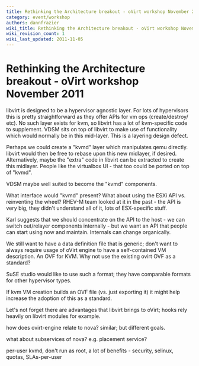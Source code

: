 ```yaml
---
title: Rethinking the Architecture breakout - oVirt workshop November 2011
category: event/workshop
authors: dannfrazier
wiki_title: Rethinking the Architecture breakout - oVirt workshop November 2011
wiki_revision_count: 1
wiki_last_updated: 2011-11-05
---
```


# Rethinking the Architecture breakout - oVirt workshop November 2011

libvirt is designed to be a hypervisor agnostic layer. For lots of hypervisors this is pretty straightforward as they offer APIs for vm ops (create/destroy/ etc). No such layer exists for kvm, so libvirt has a lot of kvm-specific code to supplement. VDSM sits on top of libvirt to make use of functionality which would normally be in this mid-layer. This is a layering design defect.

Perhaps we could create a "kvmd" layer which manipulates qemu directly. libvirt would then be free to rebase upon this new midlayer, if desired. Alternatively, maybe the "extra" code in libvirt can be extracted to create this midlayer. People like the virtualbox UI - that too could be ported on top of "kvmd".

VDSM maybe well suited to become the "kvmd" components.

What interface would "kvmd" present? What about using the ESXi API vs. reinventing the wheel? RHEV-M team looked at it in the past - the API is very big, they didn't understand all of it, lots of ESX-specific stuff.

Karl suggests that we should concentrate on the API to the host - we can switch out/relayer components internally - but we want an API that people can start using now and maintain. Internals can change organically.

We still want to have a data definition file that is generic; don't want to always require usage of oVirt engine to have a self-contained VM description. An OVF for KVM. Why not use the existing ovirt OVF as a standard?

SuSE studio would like to use such a format; they have comparable formats for other hypervisor types.

If kvm VM creation builds an OVF file (vs. just exporting it) it might help increase the adoption of this as a standard.

Let's not forget there are advantages that libvirt brings to oVirt; hooks rely heavily on libvirt modules for example.

how does ovirt-engine relate to nova? similar; but different goals.

what about subservices of nova? e.g. placement service?

per-user kvmd, don't run as root, a lot of benefits - security, selinux, quotas, SLAs-per-user
